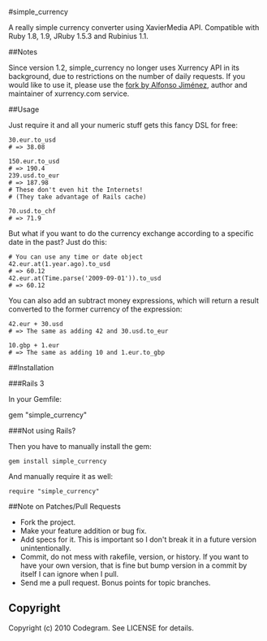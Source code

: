 #simple_currency

A really simple currency converter using XavierMedia API.
Compatible with Ruby 1.8, 1.9, JRuby 1.5.3 and Rubinius 1.1.

##Notes

Since version 1.2, simple_currency no longer uses Xurrency API in its
background, due to restrictions on the number of daily requests. If you
would like to use it, please use the [fork by Alfonso
Jiménez](http://github.com/alfonsojimenez/simple_currency), author and
maintainer of xurrency.com service.

##Usage

Just require it and all your numeric stuff gets this fancy DSL for free:

    30.eur.to_usd
    # => 38.08

    150.eur.to_usd
    # => 190.4
    239.usd.to_eur
    # => 187.98 
    # These don't even hit the Internets!
    # (They take advantage of Rails cache)

    70.usd.to_chf
    # => 71.9

But what if you want to do the currency exchange according to a specific date
in the past? Just do this:

    # You can use any time or date object
    42.eur.at(1.year.ago).to_usd
    # => 60.12
    42.eur.at(Time.parse('2009-09-01')).to_usd
    # => 60.12

You can also add an subtract money expressions, which will return a result
converted to the former currency of the expression:

    42.eur + 30.usd
    # => The same as adding 42 and 30.usd.to_eur

    10.gbp + 1.eur
    # => The same as adding 10 and 1.eur.to_gbp

##Installation

###Rails 3

In your Gemfile:

  gem "simple_currency"

###Not using Rails?

Then you have to manually install the gem:

    gem install simple_currency

And manually require it as well:

    require "simple_currency"

##Note on Patches/Pull Requests
 
* Fork the project.
* Make your feature addition or bug fix.
* Add specs for it. This is important so I don't break it in a
  future version unintentionally.
* Commit, do not mess with rakefile, version, or history.
  If you want to have your own version, that is fine but bump version
  in a commit by itself I can ignore when I pull.
* Send me a pull request. Bonus points for topic branches.

## Copyright

Copyright (c) 2010 Codegram. See LICENSE for details.
